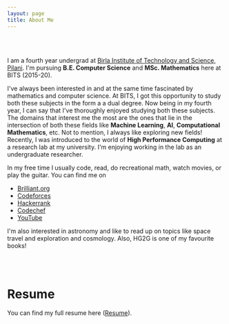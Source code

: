 ```yaml
---
layout: page
title: About Me
---
```



<br><br>

I am a fourth year undergrad at [Birla Institute of Technology and Science, Pilani](http://www.bits-pilani.ac.in/). I'm pursuing **B.E. Computer Science** and **MSc. Mathematics** here at BITS (2015-20).

I've always been interested in and at the same time fascinated by mathematics and computer science. At BITS, I got this opportunity to study both these subjects in the form a a dual degree. Now being in my fourth year, I can say that I've thoroughly enjoyed studying both these subjects. The domains that interest me the most are the ones that lie in the intersection of both these fields like **Machine Learning**, **AI**, **Computational Mathematics**, etc. Not to mention, I always like exploring new fields! Recently, I was introduced to the world of **High Performance Computing** at a research lab at my university. I'm enjoying working in the lab as an undergraduate researcher.

In my free time I usually code, read, do recreational math, watch movies, or play the guitar. You can find me on
* [Brilliant.org](https://brilliant.org/profile/vikram-5fl8rr/)
* [Codeforces](https://codeforces.com/profile/vikramw)
* [Hackerrank](https://www.hackerrank.com/VikramW)
* [Codechef](https://www.codechef.com/users/vikram_w)
* [YouTube](https://www.youtube.com/channel/UCt0uhWAVivOhMyoiVjmAFMA)

I'm also interested in astronomy and like to read up on topics like space travel and exploration and cosmology. Also, HG2G is one of my favourite books! 




<br><br>

# Resume
You can find my full resume here ([Resume](/pdf/Resume_VikramW.pdf)).
